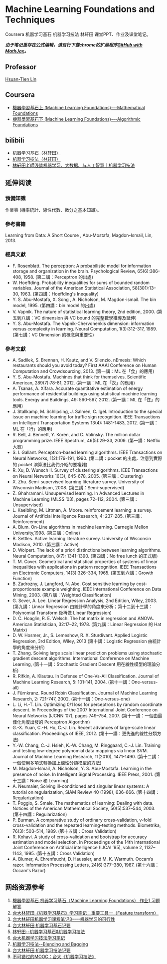 # Machine Learning Foundations and Techniques

Coursera 机器学习基石 机器学习技法 林轩田 课堂PPT、作业及课堂笔记。

***由于笔记里存在公式编辑，请自行下载chrome的扩展程序[GitHub with MathJax](https://chrome.google.com/webstore/detail/github-with-mathjax/ioemnmodlmafdkllaclgeombjnmnbima)。***

## Professor

[Hsuan-Tien Lin](https://www.csie.ntu.edu.tw/~htlin/)

## Coursera

- [機器學習基石上 (Machine Learning Foundations)---Mathematical Foundations](https://www.coursera.org/learn/ntumlone-mathematicalfoundations)
- [機器學習基石下 (Machine Learning Foundations)---Algorithmic Foundations](https://www.coursera.org/learn/ntumlone-algorithmicfoundations)

## bilibili

- [机器学习基石（林轩田）](https://www.bilibili.com/video/av1624332)
- [机器学习技法（林轩田）](https://www.bilibili.com/video/av4180636)
- [林轩田老師浅談机器学习、大数据、与人工智慧｜机器学习技法](https://www.bilibili.com/video/av6989521/?from=search&seid=7956500422865440847)

## 延伸阅读

### 預備知識

作業零 (機率統計、線性代數、微分之基本知識)。

### 參考書籍

Learning from Data: A Short Course , Abu-Mostafa, Magdon-Ismail, Lin, 2013.

### 經典文獻

- F. Rosenblatt. The perceptron: A probabilistic model for information storage and organization in the brain. Psychological Review, 65(6):386-408, 1958. (第二講：Perceptron 的出處)
- W. Hoeffding. Probability inequalities for sums of bounded random variables. Journal of the American Statistical Association, 58(301):13–30, 1963. (第四講：Hoeffding's Inequality)
- Y. S. Abu-Mostafa, X. Song , A. Nicholson, M. Magdon-ismail. The bin model, 1995. (第四講：bin model 的出處)
- V. Vapnik. The nature of statistical learning theory, 2nd edition, 2000. (第五到八講：VC dimension 與 VC bound 的完整數學推導及延伸)
- Y. S. Abu-Mostafa. The Vapnik-Chervonenkis dimension: information versus complexity in learning. Neural Computation, 1(3):312-317, 1989. (第七講：VC Dimension 的概念與重要性)

### 參考文獻

- A. Sadilek, S. Brennan, H. Kautz, and V. Silenzio. nEmesis: Which restaurants should you avoid today? First AAAI Conference on Human Computation and Crowdsourcing, 2013. (第一講：ML 在「食」的應用)
- Y. S. Abu-Mostafa. Machines that think for themselves. Scientific American, 289(7):78-81, 2012. (第一講：ML 在「衣」的應用)
- A. Tsanas, A. Xifara. Accurate quantitative estimation of energy performance of residential buildings using statistical machine learning tools. Energy and Buildings, 49: 560-567, 2012. (第一講：ML 在「住」的應用)
- J. Stallkamp, M. Schlipsing, J. Salmen, C. Igel. Introduction to the special issue on machine learning for traffic sign recognition. IEEE Transactions on Intelligent Transportation Systems 13(4): 1481-1483, 2012. (第一講：ML 在「行」的應用)
- R. Bell, J. Bennett, Y. Koren, and C. Volinsky. The million dollar programming prize. IEEE Spectrum, 46(5):29-33, 2009. (第一講：Netflix 大賽)
- S. I. Gallant. Perceptron-based learning algorithms. IEEE Transactions on Neural Networks, 1(2):179-191, 1990. (第二講：pocket 的出處，注意到實際的 pocket 演算法比我們介紹的要複雜)
- R. Xu, D. Wunsch II. Survey of clustering algorithms. IEEE Transactions on Neural Networks 16(3), 645-678, 2005. (第三講：Clustering)
- X. Zhu. Semi-supervised learning literature survey. University of Wisconsin Madison, 2008. (第三講：Semi-supervised)
- Z. Ghahramani. Unsupervised learning. In Advanced Lectures in Machine Learning (MLSS ’03), pages 72–112, 2004. (第三講：Unsupervised)
- L. Kaelbling, M. Littman, A. Moore. reinforcement learning: a survey. Journal of Artificial Intelligence Research, 4: 237-285. (第三講：Reinforcement)
- A. Blum. On-Line algorithms in machine learning. Carnegie Mellon University,1998. (第三講：Online)
- B. Settles. Active learning literature survey. University of Wisconsin Madison, 2010. (第三講：Active)
- D. Wolpert. The lack of a priori distinctions between learning algorithms. Neural Computation, 8(7): 1341-1390. (第四講：No free lunch 的正式版)
- T. M. Cover. Geometrical and statistical properties of systems of linear inequalities with applications in pattern recognition. IEEE Transactions on Electronic Computers, 14(3):326–334, 1965. (第五到六講：Growth Function)
- B. Zadrozny, J. Langford, N. Abe. Cost sensitive learning by cost-proportionate example weighting. IEEE International Conference on Data Mining, 2003. (第八講：Weighted Classification)
- G. Sever, A. Lee. Linear Regression Analysis, 2nd Edition, Wiley, 2003. (第九講：Linear Regression 由統計學的角度來分析；第十二到十三講：Polynomial Transform 後再做 Linear Regression)
- D. C. Hoaglin, R. E. Welsch. The hat matrix in regression and ANOVA. American Statistician, 32:17–22, 1978. (第九講：Linear Regression 的 Hat Matrix)
- D. W. Hosmer, Jr., S. Lemeshow, R. X. Sturdivant. Applied Logistic Regression, 3rd Edition, Wiley, 2013 (第十講：Logistic Regression 由統計學的角度來分析)
- T. Zhang. Solving large scale linear prediction problems using stochastic gradient descent algorithms. International Conference on Machine Learning, (第十一講：Stochastic Gradient Descent 用在線性模型的理論分析)
- R. Rifkin, A. Klautau. In Defense of One-Vs-All Classification. Journal of Machine Learning Research, 5: 101-141, 2004. (第十一講：One-versus-all)
- J. Fürnkranz. Round Robin Classification. Journal of Machine Learning Research, 2: 721-747, 2002. (第十一講：One-versus-one)
- L. Li, H.-T. Lin. Optimizing 0/1 loss for perceptrons by random coordinate descent. In Proceedings of the 2007 International Joint Conference on Neural Networks (IJCNN ’07), pages 749–754, 2007. (第十一講：一個由最佳化角度出發的 Perceptron Algorithm)
- G.-X. Yuan, C.-H. Ho, C.-J. Lin. Recent advances of large-scale linear classification. Proceedings of IEEE, 2012. (第十一講：更先進的線性分類方法)
- Y.-W. Chang, C.-J. Hsieh, K.-W. Chang, M. Ringgaard, C.-J. Lin. Training and testing low-degree polynomial data mappings via linear SVM. Journal of Machine Learning Research, 11(2010), 1471-1490. (第十二講：一個使用多項式轉換加上線性分類模型的方法)
- M. Magdon-Ismail, A. Nicholson, Y. S. Abu-Mostafa. Learning in the presence of noise. In Intelligent Signal Processing. IEEE Press, 2001. (第十三講：Noise 和 Learning)
- A. Neumaier, Solving ill-conditioned and singular linear systems: A tutorial on regularization, SIAM Review 40 (1998), 636-666. (第十四講：Regularization)
- T. Poggio, S. Smale. The mathematics of learning: Dealing with data. Notices of the American Mathematical Society, 50(5):537–544, 2003. (第十四講：Regularization)
- P. Burman. A comparative study of ordinary cross-validation, v-fold cross-validation and the repeated learning-testing methods. Biometrika, 76(3): 503–514, 1989. (第十五講：Cross Validation)
- R. Kohavi. A study of cross-validation and bootstrap for accuracy estimation and model selection. In Proceedings of the 14th International Joint Conference on Artificial intelligence (IJCAI ’95), volume 2, 1137–1143, 1995. (第十五講：Cross Validation)
- A. Blumer, A. Ehrenfeucht, D. Haussler, and M. K. Warmuth. Occam’s razor. Information Processing Letters, 24(6):377–380, 1987. (第十六講：Occam's Razor)

## 网络资源参考

1. [機器學習基石 机器学习基石（Machine Learning Foundations） 作业1 习题解答](http://blog.csdn.net/a1015553840/article/details/50986313)
1. [台大林轩田《机器学习基石》学习笔记：重要工具一（Feature transform）](http://blog.csdn.net/qq_22717679/article/details/51179198)
1. [台大林轩田机器学习课程笔记3----机器学习的可行性](http://blog.csdn.net/SteveYinger/article/details/51171828)
1. [台大林轩田·机器学习基石记要](http://blog.csdn.net/qiusuoxiaozi/article/details/51558497)
1. [林轩田--机器学习基石&机器学习技法](http://blog.csdn.net/youyuyixiu/article/details/54317895)
1. [台大机器学习技法学习笔记](http://blog.csdn.net/frankchen0130/article/details/50801852)
1. [机器学习技法--Blending and Bagging](https://www.jianshu.com/p/4dfd361e1db6)
1. [台大林轩田·机器学习技法记要](http://blog.csdn.net/qiusuoxiaozi/article/details/51759571)
1. [不可错过的MOOC：台大《机器学习技法》](http://www.iliuye.com/index.php/Wap/Index/article/id/102124)
